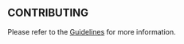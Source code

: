 ## CONTRIBUTING

Please refer to the [Guidelines](https://jenkinsci.github.io/jira-steps-plugin/contributing.html) for more information.
